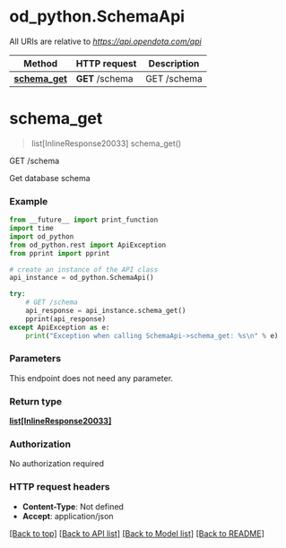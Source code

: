 # od_python.SchemaApi

All URIs are relative to *https://api.opendota.com/api*

Method | HTTP request | Description
------------- | ------------- | -------------
[**schema_get**](SchemaApi.md#schema_get) | **GET** /schema | GET /schema


# **schema_get**
> list[InlineResponse20033] schema_get()

GET /schema

Get database schema

### Example 
```python
from __future__ import print_function
import time
import od_python
from od_python.rest import ApiException
from pprint import pprint

# create an instance of the API class
api_instance = od_python.SchemaApi()

try: 
    # GET /schema
    api_response = api_instance.schema_get()
    pprint(api_response)
except ApiException as e:
    print("Exception when calling SchemaApi->schema_get: %s\n" % e)
```

### Parameters
This endpoint does not need any parameter.

### Return type

[**list[InlineResponse20033]**](InlineResponse20033.md)

### Authorization

No authorization required

### HTTP request headers

 - **Content-Type**: Not defined
 - **Accept**: application/json

[[Back to top]](#) [[Back to API list]](../README.md#documentation-for-api-endpoints) [[Back to Model list]](../README.md#documentation-for-models) [[Back to README]](../README.md)

